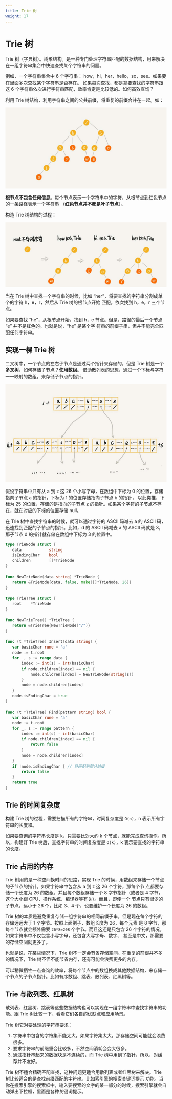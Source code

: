 ```yaml
---
title: Trie 树
weight: 17
---
```


# Trie 树
Trie 树（字典树）。树形结构。是一种专门处理字符串匹配的数据结构，用来解决在一组字符串集合中快速查找某个字符串的问题。

例如，一个字符串集合中 6 个字符串： how，hi，her，hello，so，see。如果要在里面多次查找某个字符串是否存在。
如果每次查找，都是拿要查找的字符串跟这 6 个字符串依次进行字符串匹配，效率肯定是比较低的。如何高效查询？

利用 Trie 树结构，利用字符串之间的公共前缀，将重复的前缀合并在一起。如：

![trie1](../../images/trie1.jpg)

**根节点不包含任何信息**。每个节点表示一个字符串中的字符，从根节点到红色节点的一条路径表示一个字符串
（**红色节点并不都是叶子节点**）。

构造 Trie 树结构的过程：

![trie2](../../images/trie2.jpg)

当在 Trie 树中查找一个字符串的时候，比如 “her”，将要查找的字符串分割成单个的字符 h，e，r，然后从 Trie 树的根节点开始
匹配。依次找到  h，e，r 三个节点。

如果要查找 “he”，从根节点开始，找到 h，e 节点。但是，路径的最后一个节点 “e” 并不是红色的。也就是说，“he” 是某个字
符串的前缀子串，但并不能完全匹配任何字符串。

## 实现一棵 Trie 树
二叉树中，一个节点的左右子节点是通过两个指针来存储的，但是 Trie 树是一个**多叉树**，如何存储子节点？**使用数组**。
借助散列表的思想，通过一个下标与字符一一映射的数组，来存储子节点的指针。

![trie3](../../images/trie3.jpg)

假设字符串中只有从 a 到 z 这 26 个小写字母，在数组中下标为 0 的位置，存储指向子节点 a 的指针，下标为 1 的位置存储指向子节点 b 的指针，
以此类推，下标为 25 的位置，存储的是指向的子节点 z 的指针。如果某个字符的子节点不存在，就在对应的下标的位置存储 null。

在 Trie 树中查找字符串的时候，就可以通过字符的 ASCII 码减去 a 的 ASCII 码，迅速找到匹配的子节点的指针。比如，d 的 ASCII 码减去
 a 的 ASCII 码就是 3，那子节点 d 的指针就存储在数组中下标为 3 的位置中。
 
 ```go
type TrieNode struct {
	data            string
	isEndingChar    bool
	children        []*TrieNode
}

func NewTrieNode(data string) *TrieNode {
	return &TrieNode{data, false, make([]*TrieNode, 26)}
}

type TrieTree struct {
	root    *TrieNode
}

func NewTrieTree() *TrieTree {
	return &TrieTree{NewTrieNode("/")}
}

func (t *TrieTree) Insert(data string) {
	var basicChar rune = 'a'
	node := t.root
    for _, s := range data {
    	index := int(s) - int(basicChar)
    	if node.children[index] == nil {
			node.children[index] = NewTrieNode(string(s))
		}
		node = node.children[index]
	}
    node.isEndingChar = true
}

func (t *TrieTree) Find(pattern string) bool {
	var basicChar rune = 'a'
	node := t.root
	for _, s := range pattern {
		index := int(s) - int(basicChar)
		if node.children[index] == nil {
			return false
		}
		node = node.children[index]
	}
	if !node.isEndingChar { // 只匹配到部分前缀
		return false
	}
	return true
}
```

## Trie 的时间复杂度
构建 Trie 树的过程，需要扫描所有的字符串，时间复杂度是 `O(n)`，n 表示所有字符串的长度和。

如果要查询的字符串长度是 k，只需要比对大约 k 个节点，就能完成查询操作。所以，构建好 Trie 树后，查找字符串的时间复杂度是 `O(k)`，k 
表示要查找的字符串的长度。

## Trie 占用的内存
Trie 树用的是一种空间换时间的思路，实现 Trie 的时候，用数组来存储一个节点的子节点的指针。如果字符串中包含从 a 到 z 这 26 个字符，那每个节
点都要存储一个长度为 26 的数组，并且每个数组存储一个 8 字节指针（或者是 4 字节，这个大小跟 CPU、操作系统、编译器等有关）。而且，即便一个
节点只有很少的子节点，远小于 26 个，比如 3、4 个，也要维护一个长度为 26 的数组。

Trie 树的本质是避免重复存储一组字符串的相同前缀子串，但是现在每个字符的存储远远大于 1 个字节。按照上面例子，数组长度为 26，每个元素
是 8 字节，那每个节点就会额外需要 `26*8=208` 个字节。而且这还是只包含 26 个字符的情况。如果字符串中不仅包含小写字母，还包含大写字母、数字、
甚至是中文，那需要的存储空间就更多了。

也就是说，在某些情况下，Trie 树不一定会节省存储空间。在重复的前缀并不多的情况下，Trie 树不但不能节省内存，还有可能会浪费更多的内存。

可以稍微牺牲一点查询的效率，将每个节点中的数组换成其他数据结构，来存储一个节点的子节点指针。比如有序数组、跳表、散列表、红黑树等。

## Trie 与散列表、红黑树
散列表、红黑树、跳表等这些数据结构也可以实现在一组字符串中查找字符串的功能。跟 Trie 树比较一下，看看它们各自的优缺点和应用场景。

Trie 树它对要处理的字符串要求：
1. 字符串中包含的字符集不能太大。如果字符集太大，那存储空间可能就会浪费很多。
2. 要求字符串的前缀重合比较多，不然空间消耗会变大很多。
3. 通过指针串起来的数据块是不连续的，而 Trie 树中用到了指针，所以，对缓存并不友好。

Trie 树不适合精确匹配查找，这种问题更适合用散列表或者红黑树来解决。Trie 树比较适合的是查找前缀匹配的字符串。比如索引擎的搜索关键词提示
功能。当你在搜索引擎的搜索框中，输入要搜索的文字的某一部分的时候，搜索引擎就会自动弹出下拉框，里面是各种关键词提示。
